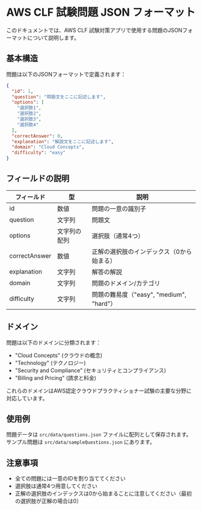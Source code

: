 # AWS CLF 試験問題 JSON フォーマット

このドキュメントでは、AWS CLF 試験対策アプリで使用する問題のJSONフォーマットについて説明します。

## 基本構造

問題は以下のJSONフォーマットで定義されます：

```json
{
  "id": 1,
  "question": "問題文をここに記述します",
  "options": [
    "選択肢1",
    "選択肢2",
    "選択肢3",
    "選択肢4"
  ],
  "correctAnswer": 0,
  "explanation": "解説文をここに記述します",
  "domain": "Cloud Concepts",
  "difficulty": "easy"
}
```

## フィールドの説明

| フィールド | 型 | 説明 |
|------------|------|-------------|
| id | 数値 | 問題の一意の識別子 |
| question | 文字列 | 問題文 |
| options | 文字列の配列 | 選択肢（通常4つ） |
| correctAnswer | 数値 | 正解の選択肢のインデックス（0から始まる） |
| explanation | 文字列 | 解答の解説 |
| domain | 文字列 | 問題のドメイン/カテゴリ |
| difficulty | 文字列 | 問題の難易度（"easy", "medium", "hard"） |

## ドメイン

問題は以下のドメインに分類されます：

- "Cloud Concepts" (クラウドの概念)
- "Technology" (テクノロジー)
- "Security and Compliance" (セキュリティとコンプライアンス)
- "Billing and Pricing" (請求と料金)

これらのドメインはAWS認定クラウドプラクティショナー試験の主要な分野に対応しています。

## 使用例

問題データは `src/data/questions.json` ファイルに配列として保存されます。サンプル問題は `src/data/sampleQuestions.json` にあります。

## 注意事項

- 全ての問題には一意のIDを割り当ててください
- 選択肢は通常4つ用意してください
- 正解の選択肢のインデックスは0から始まることに注意してください（最初の選択肢が正解の場合は0）
